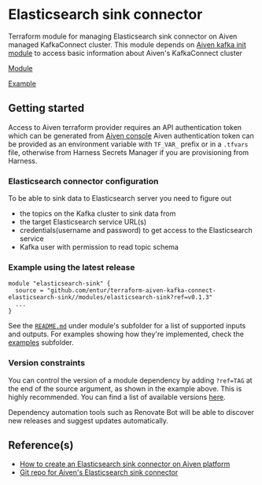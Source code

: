 # Elasticsearch sink connector

Terraform module for managing Elasticsearch sink connector on Aiven managed KafkaConnect cluster.
This module depends on [Aiven kafka init module](https://github.com/entur/terraform-aiven-kafka-connect-init) to access
basic information about Aiven's KafkaConnect cluster

[Module](modules/elasticsearch-sink)

[Example](examples/minimal/main.tf)

## Getting started

Access to Aiven terraform provider requires an API authentication token which can be generated
from [Aiven console](https://console.gcp.aiven.io/profile/auth)
Aiven authentication token can be provided as an environment variable with `TF_VAR_` prefix or in a `.tfvars` file,
otherwise from Harness Secrets Manager if you are provisioning from Harness.

### Elasticsearch connector configuration

To be able to sink data to Elasticsearch server you need to figure out

- the topics on the Kafka cluster to sink data from
- the target Elasticsearch service URL(s)
- credentials(username and password) to get access to the Elasticsearch service
- Kafka user with permission to read topic schema

<!-- ci: x-release-please-start-version -->

### Example using the latest release

```
module "elasticsearch-sink" {
  source = "github.com/entur/terraform-aiven-kafka-connect-elasticsearch-sink//modules/elasticsearch-sink?ref=v0.1.3"
  ...
}
```

<!-- ci: x-release-please-end -->

See the [`README.md`](modules/elasticsearch-sink/README.md)  under module's subfolder for a list of supported inputs and outputs. For examples showing how
they're implemented, check the [examples](examples) subfolder.

### Version constraints

You can control the version of a module dependency by adding `?ref=TAG` at the end of the source argument, as shown in
the example above. This is highly recommended. You can find a list of available
versions [here](https://github.com/entur/terraform-aiven-kafka-connect-elasticsearch-sink/releases).

Dependency automation tools such as Renovate Bot will be able to discover new releases and suggest updates
automatically.

## Reference(s)

- [How to create an Elasticsearch sink connector on Aiven platform](https://docs.aiven.io/docs/products/kafka/kafka-connect/howto/elasticsearch-sink.html)
- [Git repo for Aiven's Elasticsearch sink connector](https://github.com/aiven/elasticsearch-connector-for-apache-kafka)
